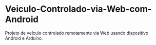 # Veiculo-Controlado-via-Web-com-Android
Projeto de veículo controlado remotamente via Web usando  dispositivo Android e Arduíno.  

